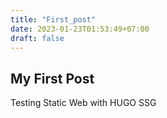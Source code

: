 ```yaml
---
title: "First_post"
date: 2023-01-23T01:53:49+07:00
draft: false
---
```


## My First Post

Testing Static Web with HUGO SSG